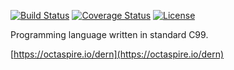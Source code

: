 [![Build Status](https://travis-ci.org/octaspire/dern.svg?branch=master)](https://travis-ci.org/octaspire/dern)
[![Coverage Status](https://img.shields.io/badge/coverage-84%25-red.svg?colorB=aaaa00)](https://octaspire.io/dern/coverage)
[![License](https://img.shields.io/badge/License-Apache%202.0-blue.svg)](https://choosealicense.com/licenses/apache-2.0/)


Programming language written in standard C99.

[https://octaspire.io/dern](https://octaspire.io/dern)

